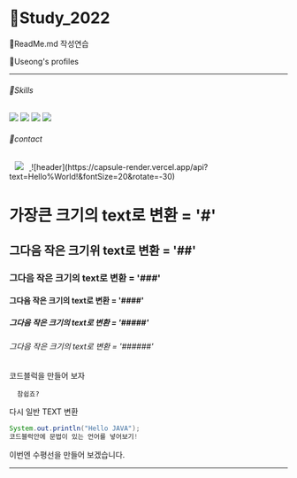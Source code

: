 # 🍈Study_2022
💌ReadMe.md 작성연습

🐒Useong's  profiles

--------------------

###### 📖Skills

<img src="https://img.shields.io/badge/Java-007396?style=for-the-badge&logo=Java&logoColor=white"> <img src="https://img.shields.io/badge/JavaScript-F7DF1E?style=for-the-badge&logo=JavaScript&logoColor=white"> <img src="https://img.shields.io/badge/Oracle-F80000?style=for-the-badge&logo=Oracle&logoColor=white"> <img src="https://img.shields.io/badge/Spring-6DB33F?style=for-the-badge&logo=Spring&logoColor=white">

###### 📱contact
<a href="https://www.instagram.com/u_seong__/">
    <img 
        src="http://img.shields.io/badge/-222222?style=flat&logo=Instagram&link=https://www.instagram.com/u_seong__/"
        style="height : auto; margin-left : 10px; margin-right : 10px;"/>
</a>
![header](https://capsule-render.vercel.app/api?text=Hello%World!&fontSize=20&rotate=-30)

# 가장큰 크기의 text로 변환 = '#'
## 그다음 작은 크기위 text로 변환  = '##'
### 그다음 작은 크기의 text로 변환 = '###'
#### 그다음 작은 크기의 text로 변환 = '####'
##### 그다음 작은 크기의 text로 변환 = '#####'
###### 그다음 작은 크기의 text로 변환  = '######'


코드블럭을 만들어 보자
``` 
  참쉽죠?
``` 
다시 일반 TEXT 변환

```java
System.out.println("Hello JAVA");
코드블럭안에 문법이 있는 언어를 넣어보기!
```


이번엔 수평선을 만들어 보겠습니다.

-------------
  
